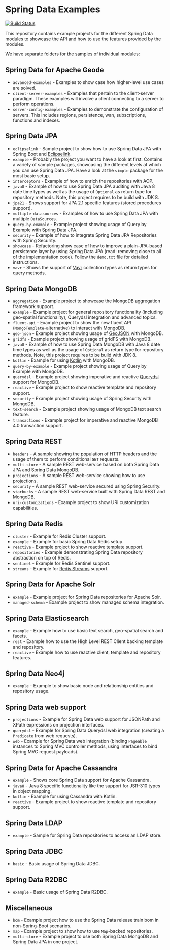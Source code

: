 # Spring Data Examples

[![Build Status](https://travis-ci.org/spring-projects/spring-data-examples.svg?branch=issue%2F%2313)](https://travis-ci.org/spring-projects/spring-data-examples)

This repository contains example projects for the different Spring Data modules to showcase the API and how to use the features provided by the modules.

We have separate folders for the samples of individual modules:

## Spring Data for Apache Geode

* `advanced-examples` - Examples to show case how higher-level use cases are solved.
* `client-server-examples` - Examples that pertain to the client-server paradigm. These examples will involve a client connecting to a server to perform operations.
* `server-config-examples` - Examples to demonstrate the configuration of servers. This includes regions, persistence, wan, subscriptions, functions and indexes.

## Spring Data JPA

* `eclipselink` - Sample project to show how to use Spring Data JPA with Spring Boot and [Eclipselink](https://www.eclipse.org/eclipselink/).
* `example` - Probably the project you want to have a look at first. Contains a variety of sample packages, showcasing the different levels at which you can use Spring Data JPA. Have a look at the `simple` package for the most basic setup.
* `interceptors` - Example of how to enrich the repositories with AOP.
* `java8` - Example of how to use Spring Data JPA auditing with Java 8 date time types as well as the usage of `Optional` as return type for repository methods. Note, this project requires to be build with JDK 8.
* `jpa21` - Shows support for JPA 2.1 specific features (stored procedures support).
* `multiple-datasources` - Examples of how to use Spring Data JPA with multiple `DataSource`s.
* `query-by-example` - Example project showing usage of Query by Example with Spring Data JPA.
* `security` - Example of how to integrate Spring Data JPA Repositories with Spring Security.
* `showcase` - Refactoring show case of how to improve a plain-JPA-based persistence layer by using Spring Data JPA (read: removing close to all of the implementation code). Follow the `demo.txt` file for detailed instructions.
* `vavr` - Shows the support of [Vavr](https://www.vavr.io) collection types as return types for query methods.

## Spring Data MongoDB

* `aggregation` - Example project to showcase the MongoDB aggregation framework support.
* `example` - Example project for general repository functionality (including geo-spatial functionality), Querydsl integration and advanced topics.
* `fluent-api` - Example project to show the new fluent API (`MongoTemplate`-alternative) to interact with MongoDB.
* `geo-json` - Example project showing usage of [GeoJSON](http://geojson.org) with MongoDB.
* `gridfs` - Example project showing usage of gridFS with MongoDB.
* `java8` - Example of how to use Spring Data MongoDB with Java 8 date time types as well as the usage of `Optional` as return type for repository methods. Note, this project requires to be build with JDK 8.
* `kotlin` - Example for using [Kotlin](https://kotlinlang.org/) with MongoDB.
* `query-by-example` - Example project showing usage of Query by Example with MongoDB.
* `querydsl` - Example project showing imperative and reactive [Querydsl](https://github.com/querydsl/querydsl) support for MongoDB.
* `reactive` - Example project to show reactive template and repository support.
* `security` - Example project showing usage of Spring Security with MongoDB.
* `text-search` - Example project showing usage of MongoDB text search feature.
* `transactions` - Example project for imperative and reactive MongoDB 4.0 transaction support.

## Spring Data REST

* `headers` - A sample showing the population of HTTP headers and the usage of them to perform conditional `GET` requests.
* `multi-store` - A sample REST web-service based on both Spring Data JPA and Spring Data MongoDB.
* `projections` - A sample REST web-service showing how to use projections.
* `security` - A sample REST web-service secured using Spring Security.
* `starbucks` - A sample REST web-service built with Spring Data REST and MongoDB.
* `uri-customizations` - Example project to show URI customization capabilities.

## Spring Data Redis

* `cluster` - Example for Redis Cluster support.
* `example` - Example for basic Spring Data Redis setup.
* `reactive` - Example project to show reactive template support.
* `repositories` - Example demonstrating Spring Data repository abstraction on top of Redis.
* `sentinel` - Example for Redis Sentinel support.
* `streams` - Example for [Redis Streams](https://redis.io/topics/streams-intro) support.

## Spring Data for Apache Solr

* `example` - Example project for Spring Data repositories for Apache Solr.
* `managed-schema` - Example project to show managed schema integration.

## Spring Data Elasticsearch

* `example` - Example how to use basic text search, geo-spatial search and facets.
* `rest` - Example how to use the High Level REST Client backing template and repository.
* `reactive` - Example how to use reactive client, template and repository features.

## Spring Data Neo4j

* `example` - Example to show basic node and relationship entities and repository usage.

## Spring Data web support

* `projections` - Example for Spring Data web support for JSONPath and XPath expressions on projection interfaces.
* `querydsl` - Example for Spring Data Querydsl web integration (creating a `Predicate` from web requests).
* `web` - Example for Spring Data web integration (binding `Pageable` instances to Spring MVC controller methods, using interfaces to bind Spring MVC request payloads).

## Spring Data for Apache Cassandra

* `example` - Shows core Spring Data support for Apache Cassandra.
* `java8` - Java 8 specific functionality like the support for JSR-310 types in object mapping.
* `kotlin` - Example for using Cassandra with Kotlin.
* `reactive` - Example project to show reactive template and repository support.

## Spring Data LDAP

* `example` - Sample for Spring Data repositories to access an LDAP store.

## Spring Data JDBC

* `basic` - Basic usage of Spring Data JDBC.

## Spring Data R2DBC

* `example` - Basic usage of Spring Data R2DBC.

## Miscellaneous

* `bom` - Example project how to use the Spring Data release train bom in non-Spring-Boot scenarios.
* `map` - Example project to show how to use `Map`-backed repositories.
* `multi-store` - Example project to use both Spring Data MongoDB and Spring Data JPA in one project.
